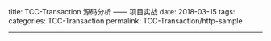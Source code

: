 title: TCC-Transaction 源码分析 —— 项目实战
date: 2018-03-15
tags:
categories: TCC-Transaction
permalink: TCC-Transaction/http-sample

---